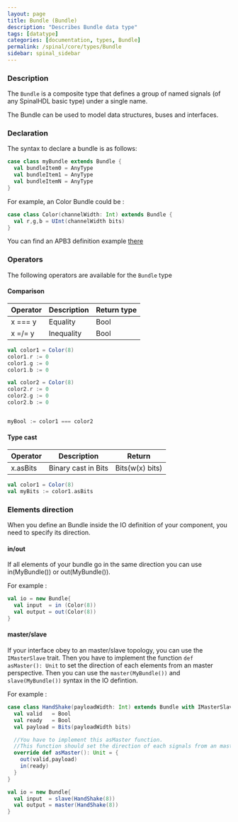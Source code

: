 ```yaml
---
layout: page
title: Bundle (Bundle)
description: "Describes Bundle data type"
tags: [datatype]
categories: [documentation, types, Bundle]
permalink: /spinal/core/types/Bundle
sidebar: spinal_sidebar
---
```



### Description

The `Bundle` is a composite type that defines a group of named signals (of any SpinalHDL basic type)
 under a single name.

The Bundle can be used to model data structures, buses and interfaces.


### Declaration

The syntax to declare a bundle is as follows:

```scala
case class myBundle extends Bundle {
  val bundleItem0 = AnyType
  val bundleItem1 = AnyType
  val bundleItemN = AnyType
}
```

For example, an Color Bundle could be :

```scala
case class Color(channelWidth: Int) extends Bundle {
  val r,g,b = UInt(channelWidth bits)
}
```

You can find an APB3 definition example [there](/SpinalDoc/spinal/examples/simple/apb3/)


### Operators

The following operators are available for the `Bundle` type


#### Comparison

| Operator | Description | Return type |
| -------  | ----        | ---         |
| x === y  |  Equality   | Bool        |
| x =/= y  |  Inequality | Bool        |


```scala
val color1 = Color(8)
color1.r := 0 
color1.g := 0 
color1.b := 0

val color2 = Color(8)
color2.r := 0
color2.g := 0 
color2.b := 0


myBool := color1 === color2
```

#### Type cast

| Operator | Description          | Return          |
| -------  | ----                 | ---             |
| x.asBits |  Binary cast in Bits | Bits(w(x) bits) |


```scala
val color1 = Color(8)
val myBits := color1.asBits 
```


### Elements direction

When you define an Bundle inside the IO definition of your component, you need to specify its direction.

#### in/out

If all elements of your bundle go in the same direction you can use in(MyBundle()) or out(MyBundle()).

For example :

```scala
val io = new Bundle{
  val input  = in (Color(8))
  val output = out(Color(8))
}
```

#### master/slave

If your interface obey to an master/slave topology, you can use the `IMasterSlave` trait. Then you have to implement the function `def asMaster(): Unit` to set the direction of each elements from an master perspective. Then you can use the `master(MyBundle())` and `slave(MyBundle())` syntax in the IO defintion.

For example :

```scala
case class HandShake(payloadWidth: Int) extends Bundle with IMasterSlave {
  val valid   = Bool
  val ready   = Bool
  val payload = Bits(payloadWidth bits)

  //You have to implement this asMaster function.
  //This function should set the direction of each signals from an master point of view
  override def asMaster(): Unit = {
    out(valid,payload)
    in(ready)
  }
}

val io = new Bundle{
  val input  = slave(HandShake(8))
  val output = master(HandShake(8))
}
```

